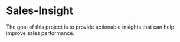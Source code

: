 # Sales-Insight
The goal of this project is to provide actionable insights that can help improve sales performance.
